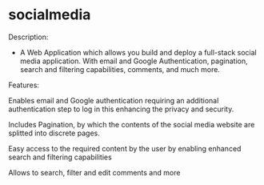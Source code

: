 # socialmedia
Description: 

- A Web Application which allows you build and deploy a full-stack social media application. With email and Google Authentication, pagination, search and filtering capabilities, comments, and much more.

Features: 

Enables email and Google authentication requiring an additional authentication step to log in this enhancing the privacy and security.

Includes Pagination, by which the contents of the social media website are splitted into discrete pages.

Easy access to the required content by the user by enabling enhanced search and filtering capabilities

 Allows to search, filter and edit comments and more
